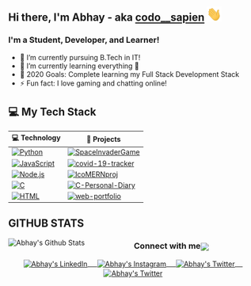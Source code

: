 ## Hi there, I'm Abhay - aka [codo__sapien][website] <img src="https://raw.githubusercontent.com/ABSphreak/ABSphreak/master/gifs/Hi.gif" width="30px">

### I'm a Student, Developer, and Learner!
- 🔭 I’m currently pursuing B.Tech in IT!
- 🌱 I’m currently learning everything 🤣
- 🥅 2020 Goals: Complete learning my Full Stack Development Stack
- ⚡ Fun fact: I love gaming and chatting online!

## 💻 My Tech Stack

<!-- START OF PROFILE STACK, DO NOT REMOVE -->
| 💻 **Technology** | 🚀 **Projects** |
|-|-|
| [![Python](https://img.shields.io/static/v1?label=&message=Python&color=3C78A9&logo=python&logoColor=FFFFFF)](https://www.python.org/) | [![SpaceInvaderGame](https://img.shields.io/static/v1?label=&message=SpaceInvaderGame&color=000605&logo=github&logoColor=white&labelColor=000605)](https://github.com/Abhay2611/SpaceInvaderGame) |
| [![JavaScript](https://img.shields.io/static/v1?label=&message=JavaScript&color=F1E05A&logo=javascript&logoColor=FFFFFF)](https://developer.mozilla.org/en-US/docs/Web/JavaScript) | [![covid-19-tracker](https://img.shields.io/static/v1?label=&message=covid-19-tracker&color=000605&logo=github&logoColor=white&labelColor=000605)](https://github.com/Abhay2611/covid-19-tracker) |
| [![Node.js](https://img.shields.io/static/v1?label=&message=Node.js&color=47d147&logo=node.js&logoColor=FFFFFF)](https://nodejs.org/en/) | [![lcoMERNproj](https://img.shields.io/static/v1?label=&message=lcoMERNproj&color=000605&logo=github&logoColor=white&labelColor=000605)](https://github.com/Abhay2611/lcoMERNproj) |
| [![C](https://img.shields.io/static/v1?label=&message=C&color=4FA1EF&logo=c&logoColor=FFFFFF)](https://www.programiz.com/c-programming/) | [![C-Personal-Diary](https://img.shields.io/static/v1?label=&message=C-Personal-Diary&color=000605&logo=github&logoColor=white&labelColor=000605)](https://github.com/Abhay2611/C-Personal-Diary) |
| [![HTML](https://img.shields.io/static/v1?label=&message=HTML&color=ff751a&logo=HTML5&logoColor=FFFFFF)](https://developer.mozilla.org/en-US/docs/Web/Guide/HTML/HTML5) | [![web-portfolio](https://img.shields.io/static/v1?label=&message=web-portfolio&color=000605&logo=github&logoColor=white&labelColor=000605)](https://github.com/Abhay2611/web-portfolio) |
<!-- END OF PROFILE STACK, DO NOT REMOVE -->

## GITHUB STATS

<img align="left" alt="Abhay's Github Stats" src="https://github-readme-stats.vercel.app/api?username=Abhay2611&&show_icons=true&theme=radical" />

<div align="center">
  <h3 align="center">Connect with me<img align="center" src="https://github.com/rajput2107/rajput2107/blob/master/Assets/Handshake.gif" height="33px" /></h3> 
</div>
<p align="center">
 <a href="https://www.linkedin.com/in/abhay-anand1108/" target="blank">
  <img align="center" alt="Abhay's LinkedIn" width="30px" height="30px" src="https://www.vectorlogo.zone/logos/linkedin/linkedin-icon.svg" /> &nbsp; &nbsp;
 </a>
 <a href="https://www.instagram.com/hashtag_abhay/" target="blank">
  <img align="center" alt="Abhay's Instagram" width="30px" height="30px" src="https://www.vectorlogo.zone/logos/instagram/instagram-icon.svg" /> &nbsp; &nbsp;
 </a>
 <a href="https://twitter.com/AbhayAnand0809" target="blank">
  <img align="center" alt="Abhay's Twitter" width="30px" height="30px" src="https://www.vectorlogo.zone/logos/twitter/twitter-official.svg" /> &nbsp; &nbsp;
 </a>
 <a href="https://www.facebook.com/abhay.anand.792/" target="blank">
  <img align="center" alt="Abhay's Twitter" width="30px" height="30px" src="https://www.vectorlogo.zone/logos/facebook/facebook-official.svg" />
 </a> 

[website]: https://abhay-web-folio.netlify.app/index.html

